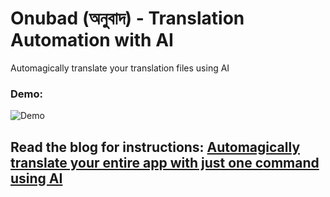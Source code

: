 # Onubad (অনুবাদ) - Translation Automation with AI

Automagically translate your translation files using AI

### Demo:

![Demo](docs/assets/demo.gif)

## Read the blog for instructions: [Automagically translate your entire app with just one command using AI](https://blog.ikramhasan.com/automagically-translate-your-entire-app-with-just-one-command-using-ai)
